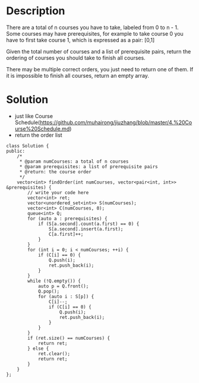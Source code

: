 # Description

There are a total of n courses you have to take, labeled from 0 to n - 1.
Some courses may have prerequisites, for example to take course 0 you have to first take course 1, which is expressed as a pair: [0,1]

Given the total number of courses and a list of prerequisite pairs, return the ordering of courses you should take to finish all courses.

There may be multiple correct orders, you just need to return one of them. If it is impossible to finish all courses, return an empty array.

# Solution

- just like Course Schedule(https://github.com/muhairong/jiuzhang/blob/master/4.%20Course%20Schedule.md)
- return the order list

```
class Solution {
public:
    /*
     * @param numCourses: a total of n courses
     * @param prerequisites: a list of prerequisite pairs
     * @return: the course order
     */
    vector<int> findOrder(int numCourses, vector<pair<int, int>> &prerequisites) {
        // write your code here
        vector<int> ret;
        vector<unordered_set<int>> S(numCourses);
        vector<int> C(numCourses, 0);
        queue<int> Q;
        for (auto a : prerequisites) {
            if (S[a.second].count(a.first) == 0) {
                S[a.second].insert(a.first);
                C[a.first]++;
            }
        }
        for (int i = 0; i < numCourses; ++i) {
            if (C[i] == 0) {
                Q.push(i);
                ret.push_back(i);
            }
        }
        while (!Q.empty()) {
            auto p = Q.front();
            Q.pop();
            for (auto i : S[p]) {
                C[i]--;
                if (C[i] == 0) {
                    Q.push(i);
                    ret.push_back(i);
                }
            }
        }
        if (ret.size() == numCourses) {
            return ret;
        } else {
            ret.clear();
            return ret;
        }
    }
};
```
